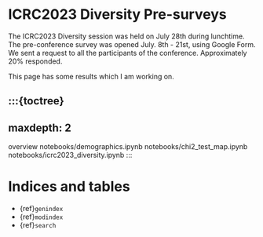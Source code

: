 # ICRC2023 Diversity Pre-surveys

The ICRC2023 Diversity session was held on July 28th during lunchtime.
The pre-conference survey was opened July. 8th - 21st, using Google Form.
We sent a request to all the participants of the conference.
Approximately 20% responded.

This page has some results which I am working on.

:::{toctree}
---
maxdepth: 2
---
overview
notebooks/demographics.ipynb
notebooks/chi2_test_map.ipynb
notebooks/icrc2023_diversity.ipynb
:::



# Indices and tables

* {ref}`genindex`
* {ref}`modindex`
* {ref}`search`
